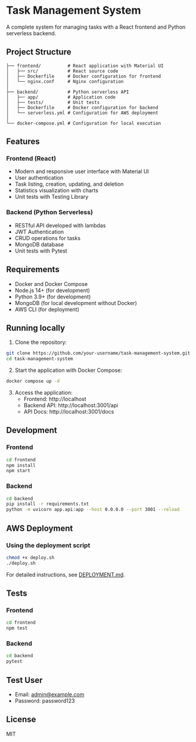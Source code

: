# Task Management System

A complete system for managing tasks with a React frontend and Python serverless backend.

## Project Structure

```
├── frontend/          # React application with Material UI
│   ├── src/           # React source code
│   ├── Dockerfile     # Docker configuration for frontend
│   └── nginx.conf     # Nginx configuration
│
├── backend/           # Python serverless API
│   ├── app/           # Application code
│   ├── tests/         # Unit tests
│   ├── Dockerfile     # Docker configuration for backend
│   └── serverless.yml # Configuration for AWS deployment
│
└── docker-compose.yml # Configuration for local execution
```

## Features

### Frontend (React)
- Modern and responsive user interface with Material UI
- User authentication
- Task listing, creation, updating, and deletion
- Statistics visualization with charts
- Unit tests with Testing Library

### Backend (Python Serverless)
- RESTful API developed with lambdas
- JWT Authentication
- CRUD operations for tasks
- MongoDB database
- Unit tests with Pytest

## Requirements

- Docker and Docker Compose
- Node.js 14+ (for development)
- Python 3.9+ (for development)
- MongoDB (for local development without Docker)
- AWS CLI (for deployment)

## Running locally

1. Clone the repository:
```bash
git clone https://github.com/your-username/task-management-system.git
cd task-management-system
```

2. Start the application with Docker Compose:
```bash
docker compose up -d
```

3. Access the application:
   - Frontend: http://localhost
   - Backend API: http://localhost:3001/api
   - API Docs: http://localhost:3001/docs

## Development

### Frontend

```bash
cd frontend
npm install
npm start
```

### Backend

```bash
cd backend
pip install -r requirements.txt
python -m uvicorn app.api:app --host 0.0.0.0 --port 3001 --reload
```

## AWS Deployment

### Using the deployment script

```bash
chmod +x deploy.sh
./deploy.sh
```

For detailed instructions, see [DEPLOYMENT.md](DEPLOYMENT.md).

## Tests

### Frontend
```bash
cd frontend
npm test
```

### Backend
```bash
cd backend
pytest
```

## Test User

- Email: admin@example.com
- Password: password123

## License

MIT 